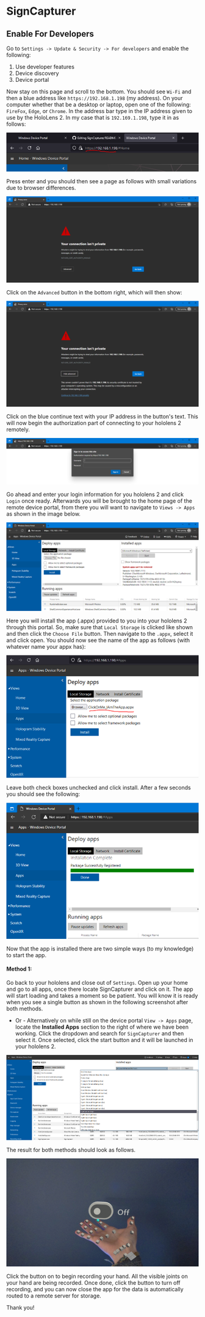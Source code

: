 # SignCapturer

## Enable For Developers

Go to `Settings -> Update & Security -> For developers` and enable the following:
1. Use developer features
2. Device discovery
3. Device portal

Now stay on this page and scroll to the bottom. You should see `Wi-Fi` and then a blue address like `https://192.168.1.198` (my address). On your computer whether that be a desktop or laptop, open one of the following: `FireFox`, `Edge`, or `Chrome`. In the address bar type in the IP address given to use by the HoloLens 2. In my case that is `192.169.1.198`, type it in as follows:

<img src="./github/images/ip_address_example.PNG"></a>

Press enter and you should then see a page as follows with small variations due to browser differences.

<img src="./github/images/privacy_err.PNG"></a>

Click on the `Advanced` button in the bottom right, which will then show:

<img src="./github/images/privacy_err_continue.PNG"></a>

Click on the blue continue text with your IP address in the button's text. This will now begin the authorization part of connecting to your hololens 2 remotely.

<img src="./github/images/auth.PNG"></a>

Go ahead and enter your login information for you hololens 2 and click `Login` once ready. Afterwards you will be brought to the home page of the remote device portal, from there you will want to navigate to `Views -> Apps` as shown in the image below.

<img src="./github/images/begin_install.PNG"></a>

Here you will install the app (.appx) provided to you into your hololens 2 through this portal. So, make sure that `Local Storage` is clicked like shown and then click the `Choose File` button. Then navigate to the `.appx`, select it and click open. You should now see the name of the app as follows (with whatever name your appx has):

<div align="center">
  <img src="./github/images/install_prepared.PNG"></a>
</div>

Leave both check boxes unchecked and click install. After a few seconds you should see the following:

<img src="./github/images/installed.PNG"></a>

Now that the app is installed there are two simple ways (to my knowledge) to start the app. 

#### Method 1:
Go back to your hololens and close out of `Settings`. Open up your home and go to all apps, once there locate SignCapturer and click on it. The app will start loading and takes a moment so be patient. You will know it is ready when you see a single button as shown in the following screenshot after both methods.

- Or -
Alternatively on while still on the device portal `View -> Apps` page, locate the **Installed Apps** section to the right of where we have been working. Click the dropdown and search for `SignCapturer` and then select it. Once selected, click the start button and it will be launched in your hololens 2.

<img src="./github/images/alternative_start.PNG"></a>

The result for both methods should look as follows.

<img src="./github/images/app_runtime.jpg"></a>

Click the button on to begin recording your hand. All the visible joints on your hand are being recorded. Once done, click the button to turn off recording, and you can now close the app for the data is automatically routed to a remote server for storage.

Thank you!
